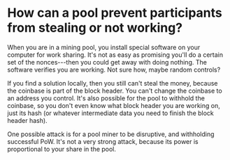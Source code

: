 # How can a pool prevent participants from stealing or not working?

When you are in a mining pool, you install special software on your computer for work sharing.
It's not as easy as promising you'll do a certain set of the nonces---then you could get away with doing nothing.
The software verifies you are working.
Not sure how, maybe random controls?

If you find a solution locally, then you still can't steal the money, because the coinbase is part of the block header.
You can't change the coinbase to an address you control.
It's also possible for the pool to withhold the coinbase, so you don't even know what block header you are working on, just its hash (or whatever intermediate data you need to finish the block header hash).

One possible attack is for a pool miner to be disruptive, and withholding successful PoW. 
It's not a very strong attack, because its power is proportional to your share in the pool.
